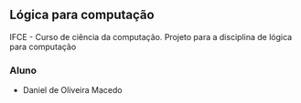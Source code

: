 ## Lógica para computação
IFCE - Curso de ciência da computação. Projeto para a disciplina de lógica para computação


### Aluno
- Daniel de Oliveira Macedo
